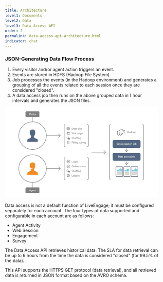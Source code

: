 ```yaml
---
title: Architecture
level1: Documents
level2: Data
level3: Data Access API
order: 2
permalink: data-access-api-architecture.html
indicator: chat
---
```



### JSON-Generating Data Flow Process

1.	Every visitor and/or agent action triggers an event.
2.	Events are stored in HDFS (Hadoop File System).
3.	Job processes the events (in the Hadoop environment) and generates a grouping of all the events related to each session once they are considered "closed".
4.	A data access job then runs on the above grouped data in 1 hour intervals and generates the JSON files.

![Flow](/img/Flow.png)

Data access is not a default function of LiveEngage; it must be configured separately for each account.
The four types of data supported and configurable in each account are as follows:

- Agent Activity
- Web Session
- Engagement
- Survey

The Data Access API retrieves historical data. The SLA for data retrieval can be up to 6 hours from the time the data is considered "closed" (for 99.5% of the data).

This API supports the HTTPS GET protocol (data retrieval), and all retrieved data is returned in JSON format based on the AVRO schema.

